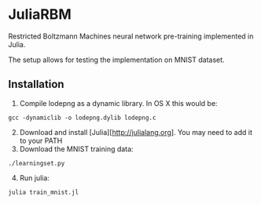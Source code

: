 # JuliaRBM
Restricted Boltzmann Machines neural network pre-training implemented in Julia.

The setup allows for testing the implementation on MNIST dataset. 

## Installation

1. Compile lodepng as a dynamic library. In OS X this would be:
```
gcc -dynamiclib -o lodepng.dylib lodepng.c
```
2. Download and install [Julia][http://julialang.org]. You may need to add it to your PATH
3. Download the MNIST training data:
```
./learningset.py
```
4. Run julia:
```
julia train_mnist.jl
```
